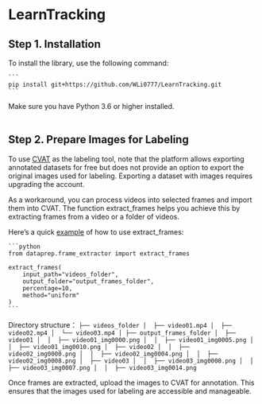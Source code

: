 # LearnTracking

## Step 1. Installation

To install the library, use the following command:

    ```
    pip install git+https://github.com/WLi0777/LearnTracking.git
    ```
    
Make sure you have Python 3.6 or higher installed.
<br><br>
## Step 2. Prepare Images for Labeling

To use [CVAT](https://www.cvat.ai/) as the labeling tool, note that the platform allows exporting annotated datasets for free but does not provide an option to export the original images used for labeling. Exporting a dataset with images requires upgrading the account.

As a workaround, you can process videos into selected frames and import them into CVAT. The function extract_frames helps you achieve this by extracting frames from a video or a folder of videos.

Here’s a quick [example](https://github.com/WLi0777/LearnTracking/blob/main/examples/example_video_extraction.py) of how to use extract_frames:
    
    ```python
    from dataprep.frame_extractor import extract_frames
    
    extract_frames(
        input_path="videos_folder",  
        output_folder="output_frames_folder",  
        percentage=10,  
        method="uniform"
    )
    ```
    
Directory structure：
    ```
    ├── videos_folder
    │  ├── video01.mp4
    │  ├── video02.mp4
    │  └── video03.mp4
    │
    ├── output_frames_folder
    │  ├── video01
    │  │  ├── video01_img0000.png
    │  │  ├── video01_img0005.png
    │  │  ├── video01_img0010.png
    │  ├── video02
    │  │  ├── video02_img0000.png
    │  │  ├── video02_img0004.png
    │  │  ├── video02_img0008.png
    │  ├── video03
    │  │  ├── video03_img0000.png
    │  │  ├── video03_img0007.png
    │  │  ├── video03_img0014.png
    ```

Once frames are extracted, upload the images to CVAT for annotation. This ensures that the images used for labeling are accessible and manageable.

